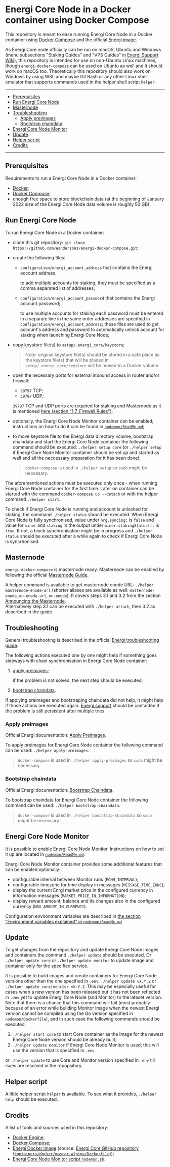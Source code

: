 # Energi Core Node in a Docker container using Docker Compose

This repository is meant to ease running Energi Core Node in a Docker container
using [Docker Compose](https://docs.docker.com/compose/) and the official
[Energi image](https://hub.docker.com/r/energicryptocurrency/energi).

As Energi Core node officially can be run on macOS, Ubuntu and Windows (menu
subsections "Staking Guides" and "VPS Guides" in
[Energi Support Wiki](https://wiki.energi.world/en/home)), this repository is
intended for use on non-Ubuntu Linux machines, though `energi-docker-compose`
can be used on Ubuntu as well and it should work on macOS too.
Theoretically this repository should also work on Windows by using WSL and maybe
Git Bash or any other Linux shell emulator that supports commands used in the
helper shell script `helper`.

---

- [Prerequisites](#prerequisites)
- [Run Energi Core Node](#run-energi-core-node)
- [Masternode](#masternode)
- [Troubleshooting](#troubleshooting)
  - [Apply preimages](#apply-preimages)
  - [Bootstrap chaindata](#bootstrap-chaindata)
- [Energi Core Node Monitor](#energi-core-node-monitor)
- [Update](#update)
- [Helper script](#helper-script)
- [Credits](#credits)

---

## Prerequisites

Requirements to run a Energi Core Node in a Docker container:

- [Docker](https://docs.docker.com/engine/install/);
- [Docker Compose](https://docs.docker.com/compose/install/);
- enough free space to store blockchain data (at the beginning of January 2022
  size of the Energi Core Node data volume is roughly 50 GB).

## Run Energi Core Node

To run Energi Core Node in a Docker container:

- clone this git repository:
  `git clone https://github.com/eandersons/energi-docker-compose.git`;
- create the following files:

  - `configuration/energi_account_address` that contains the Energi account
    address;

    to add multiple accounts for staking, they must be specified as a comma
    separated list of addresses;

  - `configuration/energi_account_password` that contains the Energi account
    password;

    to use multiple accounts for staking each password must be entered in a
    separate line in the same order addresses are specified in
    `configuration/energi_account_address`; these files are used to get
    account's address and password to automatically unlock account for staking
    when launching Energi Core Node;

- copy keystore file(s) to `setup/.energi_core/keystore`;

  > Note: original keystore file(s) should be stored in a safe place as the
  > keystore file(s) that will be placed in `setup/.energi_core/keystore` will
  > be moved to a Docker volume.

- open the necessary ports for external inbound access in router and/or
  firewall:

  - `39797` TCP;
  - `39797` UDP;

  `39797` TCP and UDP ports are required for staking and Masternode as it is
  mentioned
  [here (section "1.7. Firewall Rules")](https://wiki.energi.world/en/advanced/core-node-vps#h-17-firewall-rules);

- optionally, the Energi Core Node Monitor container can be enabled;
  instructions on how to do it can be found in
  [`nodemon/ReadMe.md`](nodemon/ReadMe.md);
- to move keystore file to the Energi data directory volume, bootstrap chaindata
  and start the Energi Core Node container the following command should be
  executed: `./helper setup core` (or `./helper setup` if Energi Core Node
  Monitor container should be set up and started as well and all the neccessary
  preparation for it has been done);

  > `docker-compose` is used in `./helper setup` so `sudo` might be necessary.

The aforementioned actions must be executed only once - when running Energi Core
Node container for the first time. Later on container can be started with the
command `docker-compose up --detach` or with the helper command
`./helper start`.

To check if Energi Core Node is running and account is unlocked for staking, the
command `./helper status` should be executed. When Energi Core Node is fully
synchronised, value under `nrg.syncing:` is `false` and value for `miner` and
`staking` in the output under `miner.stakingStatus():` is `true`. If not, a
block synchronisation might be in progress and `./helper status` should be
executed after a while again to check if Energi Core Node is syncrhonised.

## Masternode

`energi-docker-compose` is masternode ready. Masternode can be enabled by
following the official
[Masternode Guide](https://wiki.energi.world/en/masternode-guide).

A helper command is available to get masternode enode URL:
`./helper masternode-enode-url` (shorter aliases are available as well:
`masternode-enode`, `mn-enode-url`, `mn-enode`). It covers steps 3.1 and 3.2
from the section
[Announcing the Masternode](https://wiki.energi.world/en/masternode-guide#h-3-announcing-the-masternode).\
Alternatively step 3.1 can be executed with `./helper attach`, then 3.2 as
described in the guide.

## Troubleshooting

General troubleshooting is described in the official
[Energi troubleshooting guide](https://wiki.energi.world/en/core-node-troubleshoot).

The following actions executed one by one might help if something goes sideways
with chain synchronisation in Energi Core Node container:

1. [apply preimages](#apply-preimages);

   if the problem is not solved, the next step should be executed;

2. [bootstrap chaindata](#bootstrap-chaindata).

If applying preimages and bootstraping chaindata did not help, it might help if
those actions are executed again.
[Energi support](https://wiki.energi.world/en/support/help-me) should be
contacted if the problem is still persistent after multiple tries.

### Apply preimages

Official Energi documentation:
[Apply Preimages](https://wiki.energi.world/en/core-node-troubleshoot#preimages).

To apply preimages for Energi Core Node container the following command
can be used: `./helper apply-preimages`.

> `docker-compose` is used in `./helper apply-preimages` so `sudo` might be
> necessary.

### Bootstrap chaindata

Official Energi documentation:
[Bootstrap Chaindata](https://wiki.energi.world/en/core-node-troubleshoot#bootstrap).

To bootstrap chaindata for Energi Core Node container the following command can
be used: `./helper bootstrap-chaindata`.

> `docker-compose` is used in `./helper bootstrap-chaindata` so `sudo` might be
> necessary.

## Energi Core Node Monitor

It is possible to enable Energi Core Node Monitor. Instructions on how to set it
up are located in [`nodemon/ReadMe.md`](nodemon/ReadMe.md).

Energi Core Node Monitor container provides some additional features that can be
enabled optionally:

- configurable interval between Monitor runs (`ECNM_INTERVAL`);
- configurable timezone for time display in messages (`MESSAGE_TIME_ZONE`);
- display the current Enrgi market price in the configured currency in
  information messages (`MARKET_PRICE_IN_INFORMATION`);
- display reward amount, balance and its changes also in the configured
  currency (`NRG_AMOUNT_IN_CURRENCY`).

Configuration environment variables are described in
[the section "Environment variables explained" in `nodemon/ReadMe.md`](nodemon/ReadMe.md#environment-variables-explained)

## Update

To get changes from the repository and update Energi Core Node images and
containers the command `./helper update` should be executed. Or
`./helper update core` or `./helper update monitor` to update image and
container only for the specified service.

It is possible to build images and create containers for Energi Core Node
versions other than the one specified in `.env`: `./helper update vX.Y.Z` or
`./helper update core|monitor vX.Y.Z`. This may be especially useful for cases
when a new version has been released but it has not been reflected in `.env` yet
to update Energi Core Node (and Monitor) to the lateset version.
Note that there is a chance that this command will fail (most probably because
of an error while building Monitor image when the newest Energi version cannot
be compiled using the Go version specified in `nodemon/Dockerfile`), and in such
case the following commands should be executed:

1. `./helper start core` to start Core container as the image for the newest
   Energi Core Node version should be already built;
2. `./helper update monitor` if Energi Core Node Monitor is used; this will use
   the version that is specified in `.env`

or `./helper update` to use Core and Monitor version specified in `.env` till
isues are resolved in the repopsitory.

## Helper script

A little helper script `helper` is available. To see what it provides,
`./helper help` should be executed.

## Credits

A list of tools and sources used in this repository:

- [Docker Engine](https://docs.docker.com/engine/);
- [Docker Compose](https://docs.docker.com/compose/);
- [Energi Docker image](https://hub.docker.com/r/energicryptocurrency/energi)
  (source:
  [Energi Core GitHub repository](https://github.com/energicryptocurrency/energi)
  ([`containers/docker/master-alpine/Dockerfile`](https://github.com/energicryptocurrency/energi/blob/master/containers/docker/master-alpine/Dockerfile)));
- [Energi Core Node Monitor script `nodemon.sh`](https://github.com/energicryptocurrency/energi3-provisioning/blob/master/scripts/linux/nodemon.sh).
